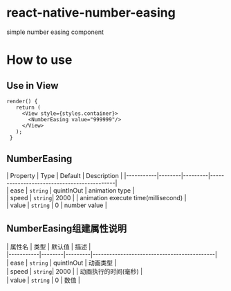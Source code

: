 # react-native-number-easing
simple number easing component

# How to use
 ## Use in View
 ```javascript:
 render() {
    return (
      <View style={styles.container}>
        <NumberEasing value="999999"/>
      </View>
    );
  }
  ```
  ## NumberEasing
  | Property | Type | Default | Description |
  |-----------|--------|---------|--------------------------------------------|<br>
  | ease | `string` | quintInOut | animation type |<br>
  | speed | `string`| 2000 |  | animation execute time(millisecond) |<br>
  | value | `string` | 0 | number value |<br>

  ## NumberEasing组建属性说明
  | 属性名 | 类型 | 默认值 | 描述 |<br>
  |-----------|--------|---------|--------------------------------------------|<br>
  | ease | `string` | quintInOut | 动画类型 |<br>
  | speed | `string`| 2000 |  | 动画执行的时间(毫秒) |<br>
  | value | `string` | 0 | 数值 |<br>
